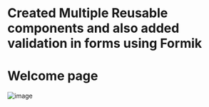 # Created Multiple Reusable components and also added validation in forms using Formik
# Welcome page
![image](https://user-images.githubusercontent.com/42887995/194217906-8cfc00f1-16e8-4b0f-9385-5a4b9547f9e8.png)
